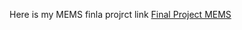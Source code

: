 Here is my MEMS finla projrct link [Final Project MEMS](https://github.com/KCLTLH/MEMS/blob/main/Stent%20Shaped%20Robot_Final%20project.pdf)
